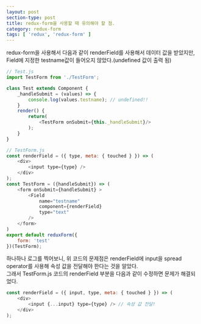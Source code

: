 ```yaml
---
layout: post
section-type: post
title: redux-form을 사용할 때 유의해야 할 점.
category: redux-form
tags: [ 'redux', 'redux-form' ]
---
```


redux-form을 사용해서 다음과 같이 renderField를 사용해서 데이터 값을 받았지만,  
Field에 지정한 testname값이 들어오지 않았다.(undefined 값이 출력 됨)

``` js
// Test.js
import TestForm from './TestForm';

class Test extends Component {
    _handleSubmit = (values) => {
        console.log(values.testname); // undefined!!
    }
    render() {
        return(
            <TestForm onSubmit={this._handleSubmit}/>
        );
    }
}

// TestForm.js
const renderField = ({ type, meta: { touched } }) => (
    <div>
        <input type={type} />
    </div>
);
const TestForm = ({handleSubmit}) => (
    <form onSubmit={handleSubmit} >
        <Field
            name="testname"
            component={renderField}
            type="text"
        />
    </form>
)
export default reduxForm({
    form: 'test'
})(TestForm);
```

하나하나 로그를 찍어보니, 위 코드의 문제점은 renderField에 input을 spread operator를 사용해 속성 값을 전달해야 한다는 것을 알았다.  
그래서 TestForm.js 코드의 renderField 부분을 다음과 같이 수정하면 문제가 해결되었다.

``` js
const renderField = ({ input, type, meta: { touched } }) => (
    <div>
        <input {...input} type={type} /> // 속성 값 전달!
    </div>
);
```
